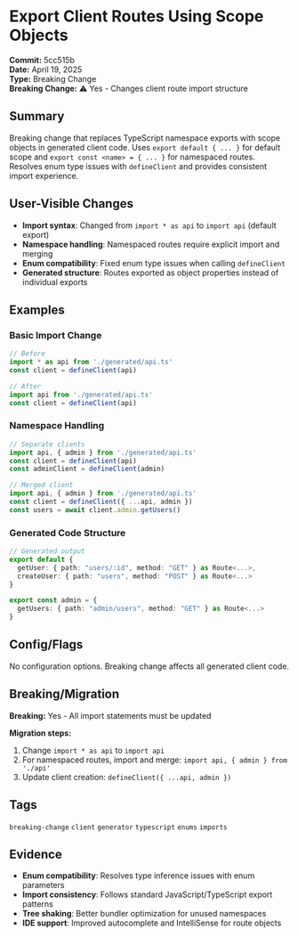 # Export Client Routes Using Scope Objects

**Commit:** 5cc515b  
**Date:** April 19, 2025  
**Type:** Breaking Change  
**Breaking Change:** ⚠️ Yes - Changes client route import structure

## Summary

Breaking change that replaces TypeScript namespace exports with scope objects in generated client code. Uses `export default { ... }` for default scope and `export const <name> = { ... }` for namespaced routes. Resolves enum type issues with `defineClient` and provides consistent import experience.

## User-Visible Changes

- **Import syntax**: Changed from `import * as api` to `import api` (default export)
- **Namespace handling**: Namespaced routes require explicit import and merging
- **Enum compatibility**: Fixed enum type issues when calling `defineClient`
- **Generated structure**: Routes exported as object properties instead of individual exports

## Examples

### Basic Import Change
```typescript
// Before
import * as api from './generated/api.ts'
const client = defineClient(api)

// After
import api from './generated/api.ts'
const client = defineClient(api)
```

### Namespace Handling
```typescript
// Separate clients
import api, { admin } from './generated/api.ts'
const client = defineClient(api)
const adminClient = defineClient(admin)

// Merged client
import api, { admin } from './generated/api.ts'
const client = defineClient({ ...api, admin })
const users = await client.admin.getUsers()
```

### Generated Code Structure
```typescript
// Generated output
export default {
  getUser: { path: "users/:id", method: "GET" } as Route<...>,
  createUser: { path: "users", method: "POST" } as Route<...>
}

export const admin = {
  getUsers: { path: "admin/users", method: "GET" } as Route<...>
}
```

## Config/Flags

No configuration options. Breaking change affects all generated client code.

## Breaking/Migration

**Breaking:** Yes - All import statements must be updated

**Migration steps:**
1. Change `import * as api` to `import api`
2. For namespaced routes, import and merge: `import api, { admin } from './api'`
3. Update client creation: `defineClient({ ...api, admin })`

## Tags

`breaking-change` `client` `generator` `typescript` `enums` `imports`

## Evidence

- **Enum compatibility**: Resolves type inference issues with enum parameters
- **Import consistency**: Follows standard JavaScript/TypeScript export patterns
- **Tree shaking**: Better bundler optimization for unused namespaces
- **IDE support**: Improved autocomplete and IntelliSense for route objects